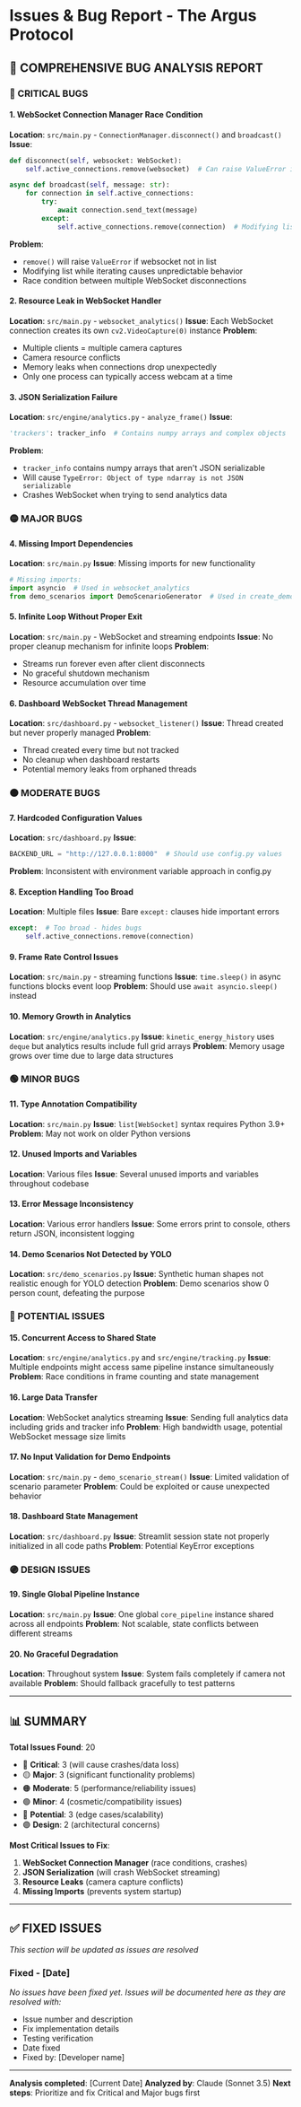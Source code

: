 # Issues & Bug Report - The Argus Protocol

## 🐛 **COMPREHENSIVE BUG ANALYSIS REPORT**

### **🔴 CRITICAL BUGS**

#### **1. WebSocket Connection Manager Race Condition**
**Location**: `src/main.py` - `ConnectionManager.disconnect()` and `broadcast()`
**Issue**: 
```python
def disconnect(self, websocket: WebSocket):
    self.active_connections.remove(websocket)  # Can raise ValueError if not found

async def broadcast(self, message: str):
    for connection in self.active_connections:
        try:
            await connection.send_text(message)
        except:
            self.active_connections.remove(connection)  # Modifying list while iterating
```
**Problem**: 
- `remove()` will raise `ValueError` if websocket not in list
- Modifying list while iterating causes unpredictable behavior
- Race condition between multiple WebSocket disconnections

#### **2. Resource Leak in WebSocket Handler**
**Location**: `src/main.py` - `websocket_analytics()`
**Issue**: Each WebSocket connection creates its own `cv2.VideoCapture(0)` instance
**Problem**: 
- Multiple clients = multiple camera captures
- Camera resource conflicts
- Memory leaks when connections drop unexpectedly
- Only one process can typically access webcam at a time

#### **3. JSON Serialization Failure**
**Location**: `src/engine/analytics.py` - `analyze_frame()`
**Issue**: 
```python
'trackers': tracker_info  # Contains numpy arrays and complex objects
```
**Problem**: 
- `tracker_info` contains numpy arrays that aren't JSON serializable
- Will cause `TypeError: Object of type ndarray is not JSON serializable`
- Crashes WebSocket when trying to send analytics data

### **🟡 MAJOR BUGS**

#### **4. Missing Import Dependencies**
**Location**: `src/main.py`
**Issue**: Missing imports for new functionality
```python
# Missing imports:
import asyncio  # Used in websocket_analytics
from demo_scenarios import DemoScenarioGenerator  # Used in create_demo_scenario
```

#### **5. Infinite Loop Without Proper Exit**
**Location**: `src/main.py` - WebSocket and streaming endpoints
**Issue**: No proper cleanup mechanism for infinite loops
**Problem**: 
- Streams run forever even after client disconnects
- No graceful shutdown mechanism
- Resource accumulation over time

#### **6. Dashboard WebSocket Thread Management**
**Location**: `src/dashboard.py` - `websocket_listener()`
**Issue**: Thread created but never properly managed
**Problem**:
- Thread created every time but not tracked
- No cleanup when dashboard restarts
- Potential memory leaks from orphaned threads

### **🟠 MODERATE BUGS**

#### **7. Hardcoded Configuration Values**
**Location**: `src/dashboard.py`
**Issue**: 
```python
BACKEND_URL = "http://127.0.0.1:8000"  # Should use config.py values
```
**Problem**: Inconsistent with environment variable approach in config.py

#### **8. Exception Handling Too Broad**
**Location**: Multiple files
**Issue**: Bare `except:` clauses hide important errors
```python
except:  # Too broad - hides bugs
    self.active_connections.remove(connection)
```

#### **9. Frame Rate Control Issues**
**Location**: `src/main.py` - streaming functions
**Issue**: `time.sleep()` in async functions blocks event loop
**Problem**: Should use `await asyncio.sleep()` instead

#### **10. Memory Growth in Analytics**
**Location**: `src/engine/analytics.py`
**Issue**: `kinetic_energy_history` uses `deque` but analytics results include full grid arrays
**Problem**: Memory usage grows over time due to large data structures

### **🟢 MINOR BUGS**

#### **11. Type Annotation Compatibility**
**Location**: `src/main.py`
**Issue**: `list[WebSocket]` syntax requires Python 3.9+
**Problem**: May not work on older Python versions

#### **12. Unused Imports and Variables**
**Location**: Various files
**Issue**: Several unused imports and variables throughout codebase

#### **13. Error Message Inconsistency**
**Location**: Various error handlers
**Issue**: Some errors print to console, others return JSON, inconsistent logging

#### **14. Demo Scenarios Not Detected by YOLO**
**Location**: `src/demo_scenarios.py`
**Issue**: Synthetic human shapes not realistic enough for YOLO detection
**Problem**: Demo scenarios show 0 person count, defeating the purpose

### **🔵 POTENTIAL ISSUES**

#### **15. Concurrent Access to Shared State**
**Location**: `src/engine/analytics.py` and `src/engine/tracking.py`
**Issue**: Multiple endpoints might access same pipeline instance simultaneously
**Problem**: Race conditions in frame counting and state management

#### **16. Large Data Transfer**
**Location**: WebSocket analytics streaming
**Issue**: Sending full analytics data including grids and tracker info
**Problem**: High bandwidth usage, potential WebSocket message size limits

#### **17. No Input Validation for Demo Endpoints**
**Location**: `src/main.py` - `demo_scenario_stream()`
**Issue**: Limited validation of scenario parameter
**Problem**: Could be exploited or cause unexpected behavior

#### **18. Dashboard State Management**
**Location**: `src/dashboard.py`
**Issue**: Streamlit session state not properly initialized in all code paths
**Problem**: Potential KeyError exceptions

### **🟣 DESIGN ISSUES**

#### **19. Single Global Pipeline Instance**
**Location**: `src/main.py`
**Issue**: One global `core_pipeline` instance shared across all endpoints
**Problem**: Not scalable, state conflicts between different streams

#### **20. No Graceful Degradation**
**Location**: Throughout system
**Issue**: System fails completely if camera not available
**Problem**: Should fallback gracefully to test patterns

---

## 📊 **SUMMARY**

**Total Issues Found**: 20
- 🔴 **Critical**: 3 (will cause crashes/data loss)
- 🟡 **Major**: 3 (significant functionality problems)  
- 🟠 **Moderate**: 5 (performance/reliability issues)
- 🟢 **Minor**: 4 (cosmetic/compatibility issues)
- 🔵 **Potential**: 3 (edge cases/scalability)
- 🟣 **Design**: 2 (architectural concerns)

**Most Critical Issues to Fix**:
1. **WebSocket Connection Manager** (race conditions, crashes)
2. **JSON Serialization** (will crash WebSocket streaming)
3. **Resource Leaks** (camera capture conflicts)
4. **Missing Imports** (prevents system startup)

---

## ✅ **FIXED ISSUES**

*This section will be updated as issues are resolved*

### **Fixed - [Date]**

*No issues have been fixed yet. Issues will be documented here as they are resolved with:*
- Issue number and description
- Fix implementation details
- Testing verification
- Date fixed
- Fixed by: [Developer name]

---

**Analysis completed**: [Current Date]
**Analyzed by**: Claude (Sonnet 3.5)
**Next steps**: Prioritize and fix Critical and Major bugs first